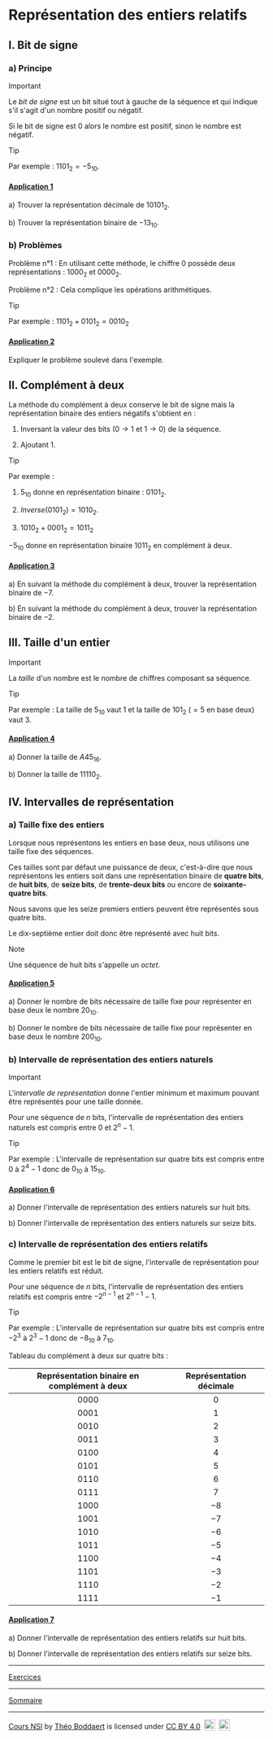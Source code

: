 # Représentation des entiers relatifs

## I. Bit de signe

### a) Principe

> [!IMPORTANT]
> Le *bit de signe* est un bit situé tout à gauche de la séquence et qui indique s'il s'agit d'un nombre positif ou négatif.
>
> Si le bit de signe est $0$ alors le nombre est positif, sinon le nombre est négatif.

> [!TIP]
> Par exemple :
> $1101_2 = -5_{10}$.

#### <ins>Application 1</ins>

a) Trouver la représentation décimale de $10101_2$.

b) Trouver la représentation binaire de $-13_{10}$.

### b) Problèmes

Problème n°1 : En utilisant cette méthode, le chiffre $0$ possède deux représentations : $1000_2$ et $0000_2$.

Problème n°2 : Cela complique les opérations arithmétiques.

> [!TIP]
> Par exemple : $1101_2 + 0101_2 = 0010_2$

#### <ins>Application 2</ins>

Expliquer le problème soulevé dans l'exemple. 

## II. Complément à deux

La méthode du complément à deux conserve le bit de signe mais la représentation binaire des entiers négatifs s'obtient en :

1. Inversant la valeur des bits ($0 \to 1$ et $1 \to 0$) de la séquence.

2. Ajoutant $1$.

> [!TIP]
> Par exemple :
> 
> 1. $5_{10}$ donne en représentation binaire : $0101_2$.
>
> 2. $Inverse(0101_2) = 1010_2$.
>
> 3. $1010_2 + 0001_2 = 1011_2$
>
> $-5_{10}$ donne en représentation binaire $1011_2$ en complément à deux.

#### <ins>Application 3</ins>

a) En suivant la méthode du complément à deux, trouver la représentation binaire de $-7$.

b) En suivant la méthode du complément à deux, trouver la représentation binaire de $-2$.

## III. Taille d'un entier

> [!IMPORTANT]
> La *taille* d'un nombre est le nombre de chiffres composant sa séquence.

> [!TIP]
> Par exemple :
> La taille de $5_{10}$ vaut $1$ et la taille de $101_2$ ($= 5$ en base deux) vaut $3$.

#### <ins>Application 4</ins>

a) Donner la taille de $A45_{16}$.

b) Donner la taille de $11110_2$.

## IV. Intervalles de représentation

### a) Taille fixe des entiers

Lorsque nous représentons les entiers en base deux, nous utilisons une taille fixe des séquences.

Ces tailles sont par défaut une puissance de deux, c'est-à-dire que nous représentons les entiers soit dans une représentation binaire de **quatre bits**, de **huit bits**, de **seize bits**, de **trente-deux bits** ou encore de **soixante-quatre bits**.

Nous savons que les seize premiers entiers peuvent être représentés sous quatre bits.

Le dix-septième entier doit donc être représenté avec huit bits.

> [!NOTE]
> Une séquence de huit bits s'appelle un *octet*.

#### <ins>Application 5</ins>

a) Donner le nombre de bits nécessaire de taille fixe pour représenter en base deux le nombre $20_{10}$.

b) Donner le nombre de bits nécessaire de taille fixe pour représenter en base deux le nombre $200_{10}$.

### b) Intervalle de représentation des entiers naturels

> [!IMPORTANT]
> L'*intervalle de représentation* donne l'entier minimum et maximum pouvant être représentés pour une taille donnée.

Pour une séquence de $n$ bits, l'intervalle de représentation des entiers naturels est compris entre $0$ et $2^{n}-1$.

> [!TIP]
> Par exemple :
> L'intervalle de représentation sur quatre bits est compris entre $0$ à $2^4-1$ donc de $0_{10}$ à $15_{10}$.

#### <ins>Application 6</ins>

a) Donner l'intervalle de représentation des entiers naturels sur huit bits.

b) Donner l'intervalle de représentation des entiers naturels sur seize bits.

### c) Intervalle de représentation des entiers relatifs

Comme le premier bit est le bit de signe, l'intervalle de représentation pour les entiers relatifs est réduit.

Pour une séquence de $n$ bits, l'intervalle de représentation des entiers relatifs est compris entre $-2^{n-1}$ et $2^{n-1}-1$.

> [!TIP]
> Par exemple :
> L'intervalle de représentation sur quatre bits est compris entre $-2^3$ à $2^3-1$ donc de $-8_{10}$ à $7_{10}$.

Tableau du complément à deux sur quatre bits :

| Représentation binaire en complément à deux | Représentation décimale |
| :---: | :---: |
| $0000$ | $0$ |
| $0001$ | $1$ |
| $0010$ | $2$ |
| $0011$ | $3$ |
| $0100$ | $4$ |
| $0101$ | $5$ |
| $0110$ | $6$ |
| $0111$ | $7$ |
| $1000$ | $-8$ |
| $1001$ | $-7$ |
| $1010$ | $-6$ |
| $1011$ | $-5$ |
| $1100$ | $-4$ |
| $1101$ | $-3$ |
| $1110$ | $-2$ |
| $1111$ | $-1$ |

#### <ins>Application 7</ins>

a) Donner l'intervalle de représentation des entiers relatifs sur huit bits.

b) Donner l'intervalle de représentation des entiers relatifs sur seize bits.

_______________

[Exercices](./Exercices/Exercices_representation_des_entiers_relatifs.md)

_______________

[Sommaire](./../README.md)

___________

<p xmlns:cc="http://creativecommons.org/ns#" xmlns:dct="http://purl.org/dc/terms/"><a property="dct:title" rel="cc:attributionURL" href="https://github.com/boddaert/nsi">Cours NSI</a> by <a rel="cc:attributionURL dct:creator" property="cc:attributionName" href="https://github.com/boddaert">Théo Boddaert</a> is licensed under <a href="https://creativecommons.org/licenses/by/4.0/?ref=chooser-v1" target="_blank" rel="license noopener noreferrer" style="display:inline-block;">CC BY 4.0</a>  <img style="height:22px!important;margin-left:3px;vertical-align:text-bottom;" src="https://mirrors.creativecommons.org/presskit/icons/cc.svg?ref=chooser-v1" alt="">  <img style="height:22px!important;margin-left:3px;vertical-align:text-bottom;" src="https://mirrors.creativecommons.org/presskit/icons/by.svg?ref=chooser-v1" alt=""></p> 